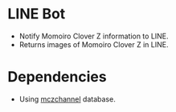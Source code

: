 # LINE Bot

- Notify Momoiro Clover Z information to LINE.
- Returns images of Momoiro Clover Z in LINE.

# Dependencies

- Using [mczchannel](https://github.com/utahta/mczchannel) database.
